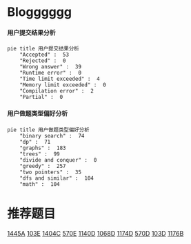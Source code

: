 # Blogggggg

<!-- tabs:start -->



#### **用户提交结果分析**

```mermaid
pie title 用户提交结果分析
    "Accepted" :  53
    "Rejected" :  0
    "Wrong answer" :  39
    "Runtime error" :  0
    "Time limit exceeded" :  4
    "Memory limit exceeded" :  0
    "Compilation error" :  2
    "Partial" :  0
```

#### **用户做题类型偏好分析**

```mermaid
pie title 用户做题类型偏好分析
    "binary search" :  74
    "dp" :  71
    "graphs" :  183
    "trees" :  99
    "divide and conquer" :  0
    "greedy" :  257
    "two pointers" :  35
    "dfs and similar" :  104
    "math" :  104
```



<!-- tabs:end -->
# 推荐题目
[1445A](https://codeforces.com/contest/1445/problem/A)
[103E](https://codeforces.com/contest/103/problem/E)
[1404C](https://codeforces.com/contest/1404/problem/C)
[570E](https://codeforces.com/contest/570/problem/E)
[1140D](https://codeforces.com/contest/1140/problem/D)
[1068D](https://codeforces.com/contest/1068/problem/D)
[1174D](https://codeforces.com/contest/1174/problem/D)
[570D](https://codeforces.com/contest/570/problem/D)
[103D](https://codeforces.com/contest/103/problem/D)
[1176B](https://codeforces.com/contest/1176/problem/B)

